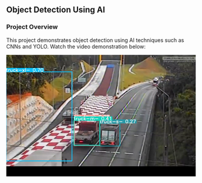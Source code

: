 ## Object Detection Using AI

### Project Overview
This project demonstrates object detection using AI techniques such as CNNs and YOLO. Watch the video demonstration below:

[![Object Detection Thumbnail](https://raw.githubusercontent.com/BhanusreeGarapati/Object-Detection-Using-AI/refs/heads/main/Screenshot%20(185).png)](https://drive.google.com/file/d/1-CixzaetATIIiX5yR8zyMoVVVqY-AGYk/view?usp=drive_link)

